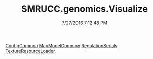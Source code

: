 ﻿---
title: SMRUCC.genomics.Visualize
date: 7/27/2016 7:12:48 PM
---

[ConfigCommon](T-SMRUCC.genomics.Visualize.ConfigCommon.html)
[MapModelCommon](T-SMRUCC.genomics.Visualize.MapModelCommon.html)
[RegulationSerials](T-SMRUCC.genomics.Visualize.RegulationSerials.html)
[TextureResourceLoader](T-SMRUCC.genomics.Visualize.TextureResourceLoader.html)
